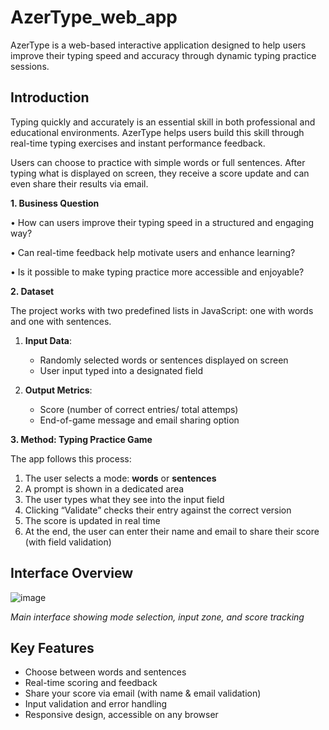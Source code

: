 # AzerType_web_app

AzerType is a web-based interactive application designed to help users improve their typing speed and accuracy through dynamic typing practice sessions.

## Introduction

Typing quickly and accurately is an essential skill in both professional and educational environments. AzerType helps users build this skill through real-time typing exercises and instant performance feedback.

Users can choose to practice with simple words or full sentences. After typing what is displayed on screen, they receive a score update and can even share their results via email.

**1. Business Question**

• How can users improve their typing speed in a structured and engaging way?

• Can real-time feedback help motivate users and enhance learning?

• Is it possible to make typing practice more accessible and enjoyable?

**2. Dataset**

The project works with two predefined lists in JavaScript: one with words and one with sentences.

1. **Input Data**:  
   - Randomly selected words or sentences displayed on screen  
   - User input typed into a designated field  

2. **Output Metrics**:  
   - Score (number of correct entries/ total attemps)
   - End-of-game message and email sharing option  

**3. Method: Typing Practice Game**

The app follows this process:

1. The user selects a mode: **words** or **sentences**
2. A prompt is shown in a dedicated area
3. The user types what they see into the input field
4. Clicking “Validate” checks their entry against the correct version
5. The score is updated in real time
6. At the end, the user can enter their name and email to share their score (with field validation)

## Interface Overview

![image](https://github.com/user-attachments/assets/a647356d-fbcd-4f45-873e-f842ed9a660f)

*Main interface showing mode selection, input zone, and score tracking*

## Key Features

- Choose between words and sentences
- Real-time scoring and feedback
- Share your score via email (with name & email validation)
- Input validation and error handling
- Responsive design, accessible on any browser
